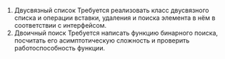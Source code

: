 1. Двусвязный список
Требуется реализовать класс двусвязного списка и операции вставки, удаления и поиска элемента в нём в соответствии с интерфейсом.
2. Двоичный поиск
Требуется написать функцию бинарного поиска, посчитать его асимптотическую сложность и проверить работоспособность функции.